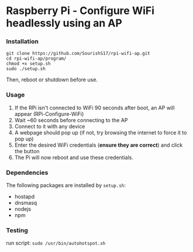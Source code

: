# Raspberry Pi - Configure WiFi headlessly using an AP

### Installation
```
git clone https://github.com/SourishS17/rpi-wifi-ap.git
cd rpi-wifi-ap/program/
chmod +x setup.sh 
sudo ./setup.sh 
```
Then, reboot or shutdown before use.


### Usage
1) If the RPi isn't connected to WiFi 90 seconds after boot, an AP will appear (RPi-Configure-WiFi)
2) Wait ~60 seconds before connecting to the AP
3) Connect to it with any device
4) A webpage should pop up (if not, try browsing the internet to force it to pop up)
5) Enter the desired WiFi credentials (**ensure they are correct**) and click the button
6) The Pi will now reboot and use these credentials.


### Dependencies 
The following packages are installed by `setup.sh`:
- hostapd
- dnsmasq
- nodejs
- npm

### Testing
run script:
```sudo /usr/bin/autohotspot.sh```


